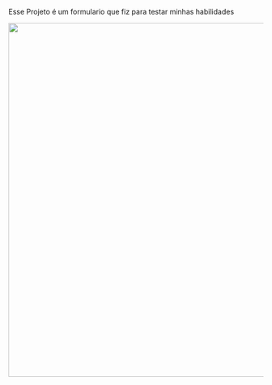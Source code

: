 Esse Projeto é um formulario que fiz para testar minhas habilidades
<div align="center">
<img src="https://user-images.githubusercontent.com/123993143/216429099-fa0c8ad8-32d0-44d7-a9c5-da154803d2c4.png" width="700px" />
</div
